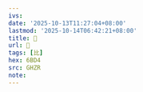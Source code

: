 ```yaml
---
ivs:
date: '2025-10-13T11:27:04+08:00'
lastmod: '2025-10-14T06:42:21+08:00'
title: 󰕘
url: 󰕘
tags: [比]
hex: 6BD4
src: GHZR
note:
---
```

